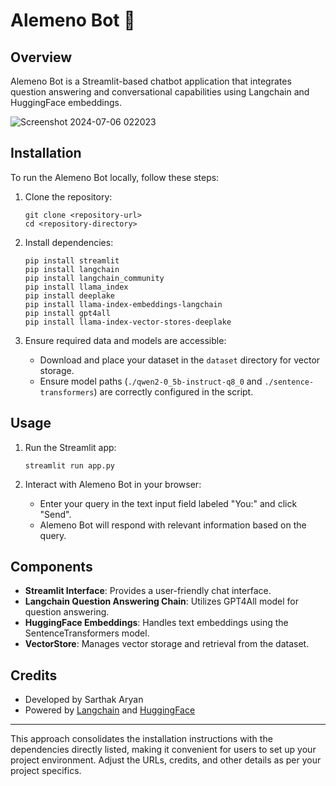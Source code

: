 # Alemeno Bot 🤖

## Overview
Alemeno Bot is a Streamlit-based chatbot application that integrates question answering and conversational capabilities using Langchain and HuggingFace embeddings.

![Screenshot 2024-07-06 022023](https://github.com/sarthakaryan/alemeno/assets/32753858/5b31698e-481d-41ae-9ebc-d10373646938)


## Installation
To run the Alemeno Bot locally, follow these steps:

1. Clone the repository:
   ```
   git clone <repository-url>
   cd <repository-directory>
   ```

2. Install dependencies:
   ```
   pip install streamlit
   pip install langchain
   pip install langchain_community
   pip install llama_index
   pip install deeplake
   pip install llama-index-embeddings-langchain
   pip install gpt4all
   pip install llama-index-vector-stores-deeplake
   ```

3. Ensure required data and models are accessible:
   - Download and place your dataset in the `dataset` directory for vector storage.
   - Ensure model paths (`./qwen2-0_5b-instruct-q8_0` and `./sentence-transformers`) are correctly configured in the script.

## Usage
1. Run the Streamlit app:
   ```
   streamlit run app.py
   ```

2. Interact with Alemeno Bot in your browser:
   - Enter your query in the text input field labeled "You:" and click "Send".
   - Alemeno Bot will respond with relevant information based on the query.

## Components
- **Streamlit Interface**: Provides a user-friendly chat interface.
- **Langchain Question Answering Chain**: Utilizes GPT4All model for question answering.
- **HuggingFace Embeddings**: Handles text embeddings using the SentenceTransformers model.
- **VectorStore**: Manages vector storage and retrieval from the dataset.

## Credits
- Developed by Sarthak Aryan
- Powered by [Langchain](https://langchain.com) and [HuggingFace](https://huggingface.co)

---

This approach consolidates the installation instructions with the dependencies directly listed, making it convenient for users to set up your project environment. Adjust the URLs, credits, and other details as per your project specifics.
